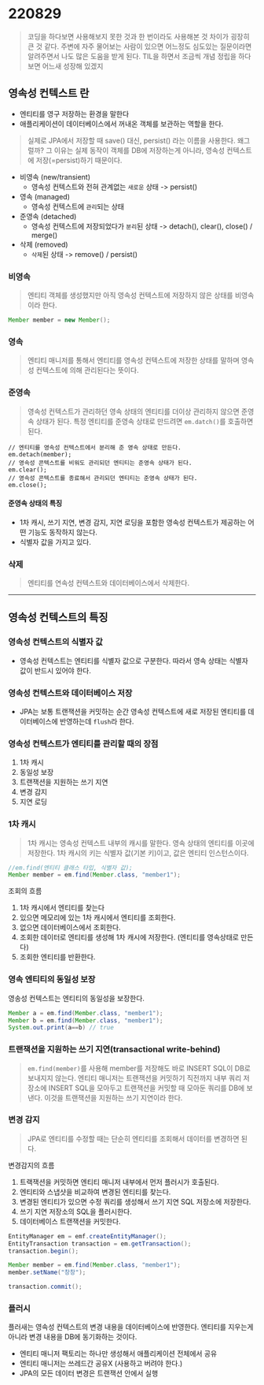 220829
=========

> 코딩을 하다보면 사용해보지 못한 것과 한 번이라도 사용해본 것 차이가 굉장히 큰 것 같다. 주변에 자주 물어보는 사람이 있으면 어느정도 심도있는 질문이라면 알려주면서 나도 많은 도움을 받게 된다. TIL을 하면서 조금씩 개념 정립을 하다보면 어느새 성장해 있겠지


영속성 컨텍스트 란 
-----
* 엔티티를 영구 저장하는 환경을 말한다
* 애플리케이션이 데이터베이스에서 꺼내온 객체를 보관하는 역할을 한다.

> 실제로 JPA에서 저장할 때 save() 대신, persist() 라는 이름을 사용한다. 왜그럴까?
그 이유는 실제 동작이 객체를 DB에 저장하는게 아니라, 영속성 컨텍스트에 저장(=persist)하기 때문이다.

* 비영속 (new/transient)
    * 영속성 컨텍스트와 전혀 관계없는 `새로운` 상태 -> persist()
* 영속 (managed)
    * 영속성 컨텍스트에 `관리`되는 상태
* 준영속 (detached)
    * 영속성 컨텍스트에 저장되었다가 `분리`된 상태 -> detach(), clear(), close() / merge()
* 삭제 (removed)
    * `삭제`된 상태 -> remove() / persist()

### 비영속

> 엔티티 객체를 생성했지만 아직 영속성 컨텍스트에 저장하지 않은 상태를 비영속이라 한다.

```java
Member member = new Member();
```

### 영속

> 엔티티 매니저를 통해서 엔티티를 영속성 컨텍스트에 저장한 상태를 말하며 영속성 컨텍스트에 의해 관리된다는 뜻이다.

### 준영속 

> 영속성 컨텍스트가 관리하던 영속 상태의 엔티티를 더이상 관리하지 않으면 준영속 상태가 된다. 특정 엔티티를 준영속 상태로 만드려면 `em.datch()`를 호출하면 된다.

```
// 엔티티를 영속성 컨텍스트에서 분리해 준 영속 상태로 만든다.
em.detach(member);
// 영속성 콘텍스트를 비워도 관리되던 엔티티는 준영속 상태가 된다.
em.clear();
// 영속성 콘텍스트를 종료해서 관리되던 엔티티는 준영속 상태가 된다.
em.close();
```

#### 준영속 상태의 특징

* 1차 캐시, 쓰기 지연, 변경 감지, 지연 로딩을 포함한 영속성 컨텍스트가 제공하는 어떤 기능도 동작하지 않는다.
* 식별자 값을 가지고 있다.

### 삭제

> 엔티티를 연속성 컨텍스트와 데이터베이스에서 삭제한다.

------------

## 영속성 컨텍스트의 특징

### 영속성 컨텍스트의 식별자 값

* 영속성 컨텍스트는 엔티티를 식별자 값으로 구분한다. 따라서 영속 상태는 식별자 값이 반드시 있어야 한다.

### 영속성 컨텍스트와 데이터베이스 저장

* JPA는 보통 트랜잭션을 커밋하는 순간 영속성 컨텍스트에 새로 저장된 엔티티를 데이터베이스에 반영하는데 `flush`라 한다.

### 영속성 컨텍스트가 엔티티를 관리할 때의 장점

1. 1차 캐시
2. 동일성 보장
3. 트랜잭션을 지원하는 쓰기 지연
4. 변경 감지
5. 지연 로딩

### 1차 캐시

> 1차 캐시는 영속성 컨텍스트 내부의 캐시를 말한다. 영속 상태의 엔티티를 이곳에 저장한다. 1차 캐시의 키는 식별자 값(기본 키)이고, 값은 엔티티 인스턴스이다.

```java
//em.find(엔티티 클래스 타입, 식별자 값);
Member member = em.find(Member.class, "member1");
```

조회의 흐름
1. 1차 캐시에서 엔티티를 찾는다
2. 있으면 메모리에 있는 1차 캐시에서 엔티티를 조회한다.
3. 없으면 데이터베이스에서 조회한다.
4. 조회한 데이터로 엔티티를 생성해 1차 캐시에 저장한다. (엔티티를 영속상태로 만든다)
5. 조회한 엔티티를 반환한다.

### 영속 엔티티의 동일성 보장

영송성 컨텍스트는 엔티티의 동일성을 보장한다.

```java
Member a = em.find(Member.class, "member1");
Member b = em.find(Member.class, "member1");
System.out.print(a==b) // true
```

### 트랜잭션을 지원하는 쓰기 지연(transactional write-behind)

> `em.find(member)`를 사용해 member를 저장해도 바로 INSERT SQL이 DB로 보내지지 않는다. 엔티티 매니저는 트랜잭션을 커밋하기 직전까지 내부 쿼리 저장소에 INSERT SQL을 모아두고 트랜잭션을 커밋할 때 모아둔 쿼리를 DB에 보낸다. 이것을 트랜잭션을 지원하는 쓰기 지연이라 한다.

### 변경 감지

> JPA로 엔티티를 수정할 때는 단순히 엔티티를 조회해서 데이터를 변경하면 된다.

변경감지의 흐름
1. 트랙잭션을 커밋하면 엔티티 매니저 내부에서 먼저 플러시가 호출된다.
2. 엔티티와 스냅샷을 비교하여 변경된 엔티티를 찾는다.
3. 변경된 엔티티가 있으면 수정 쿼리를 생성해서 쓰기 지연 SQL 저장소에 저장한다.
4. 쓰기 지연 저장소의 SQL을 플러시한다.
5. 데이터베이스 트랜잭션을 커밋한다.

```java
EntityManager em = emf.createEntityManager();
EntityTransaction transaction = em.getTransaction();
transaction.begin();

Member member = em.find(Member.class, "member1");
member.setName("창창");

transaction.commit();
```

### 플러시

플러새는 영속성 컨텍스트의 변경 내용을 데이터베이스에 반영한다. 엔티티를 지우는게 아니라 변경 내용을 DB에 동기화하는 것이다.

* 엔티티 매니저 팩토리는 하나만 생성해서 애플리케이션 전체에서 공유
* 엔티티 매니저는 쓰레드간 공유X (사용하고 버려야 한다.)
* JPA의 모든 데이터 변경은 트랜잭션 안에서 실행



















